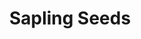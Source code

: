 ---
layout: post
title: Sapling Seeds
permalink: /addons/compliance32x/Sapling%20Seeds
comments: true
comments-id: SaplingSeeds
header-img: compliance32x/addons/Sapling Seeds.jpg

long_text: Turns saplings into seeds and planks as tossed up dirt on the ground. The mounds will grow into the normal sapling, and then the full tree.

authors:
  - Cituation
  - BellPepperBrian

download:
  - 1.16:
    - https://github.com/Compliance-Addons/Addons/raw/master/32x/Sapling%20Seeds/Sapling%20Seeds%2032x.zip
---